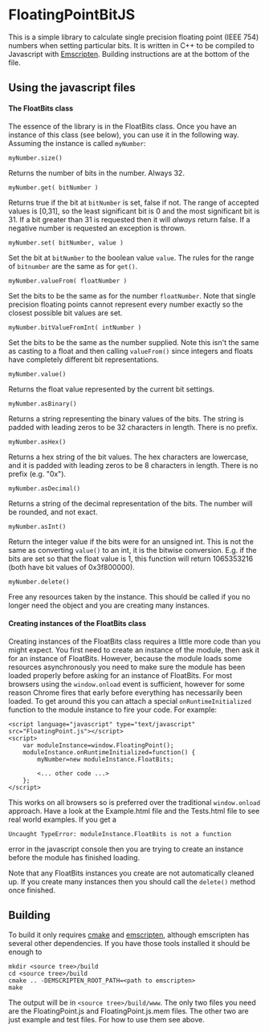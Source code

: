 # FloatingPointBitJS

This is a simple library to calculate single precision floating point (IEEE 754) numbers when setting
particular bits. It is written in C++ to be compiled to Javascript with [Emscripten](https://kripken.github.io/emscripten-site/index.html).
Building instructions are at the bottom of the file.

## Using the javascript files

#### The FloatBits class

The essence of the library is in the FloatBits class. Once you have an instance of this class (see below), you can use it in
the following way. Assuming the instance is called `myNumber`:

    myNumber.size()

Returns the number of bits in the number. Always 32.

    myNumber.get( bitNumber )

Returns true if the bit at `bitNumber` is set, false if not. The range of accepted values is [0,31], so the least significant
bit is 0 and the most significant bit is 31. If a bit greater than 31 is requested then it will *always* return false. If a negative
number is requested an exception is thrown.

    myNumber.set( bitNumber, value )
    
Set the bit at `bitNumber` to the boolean value `value`. The rules for the range of `bitnumber` are the same as for `get()`.

    myNumber.valueFrom( floatNumber )

Set the bits to be the same as for the number `floatNumber`. Note that single precision floating points cannot represent
every number exactly so the closest possible bit values are set.

    myNumber.bitValueFromInt( intNumber )

Set the bits to be the same as the number supplied. Note this isn't the same as casting to a float and then calling `valueFrom()`
since integers and floats have completely different bit representations.

    myNumber.value()

Returns the float value represented by the current bit settings.

    myNumber.asBinary()

Returns a string representing the binary values of the bits. The string is padded with leading zeros to be 32 characters in length.
There is no prefix.

    myNumber.asHex()

Returns a hex string of the bit values. The hex characters are lowercase, and it is padded with leading zeros to be 8 characters
in length. There is no prefix (e.g. "0x").

    myNumber.asDecimal()

Returns a string of the decimal representation of the bits. The number will be rounded, and not exact.

    myNumber.asInt()

Return the integer value if the bits were for an unsigned int. This is not the same as converting `value()` to an int, it is
the bitwise conversion. E.g. if the bits are set so that the float value is 1, this function will return 1065353216 (both have
bit values of 0x3f800000).

    myNumber.delete()

Free any resources taken by the instance. This should be called if you no longer need the object and you are creating many
instances.

#### Creating instances of the FloatBits class

Creating instances of the FloatBits class requires a little more code than you might expect. You first need to create an instance
of the module, then ask it for an instance of FloatBits. However, because the module loads some resources asynchronously you need
to make sure the module has been loaded properly before asking for an instance of FloatBits. For most browsers using the `window.onload`
event is sufficient, however for some reason Chrome fires that early before everything has necessarily been loaded. To get around
this you can attach a special `onRuntimeInitialized` function to the module instance to fire your code. For example:

    <script language="javascript" type="text/javascript" src="FloatingPoint.js"></script>
    <script>
        var moduleInstance=window.FloatingPoint();
        moduleInstance.onRuntimeInitialized=function() {
            myNumber=new moduleInstance.FloatBits;
            
            <... other code ...>
        };
    </script>

This works on all browsers so is preferred over the traditional `window.onload` approach.  Have a look at the Example.html file
and the Tests.html file to see real world examples. If you get a

    Uncaught TypeError: moduleInstance.FloatBits is not a function
    
error in the javascript console then you are trying to create an instance before the module has finished loading.

Note that any FloatBits instances you create are not automatically cleaned up. If you create many instances then you should call
the `delete()` method once finished.

## Building

To build it only requires [cmake](https://cmake.org) and [emscripten](https://kripken.github.io/emscripten-site/index.html),
although emscripten has several other dependencies. If you have those tools installed it should be enough to

    mkdir <source tree>/build
    cd <source tree>/build
    cmake .. -DEMSCRIPTEN_ROOT_PATH=<path to emscripten>
    make

The output will be in `<source tree>/build/www`. The only two files you need are the FloatingPoint.js and FloatingPoint.js.mem
files. The other two are just example and test files. For how to use them see above.